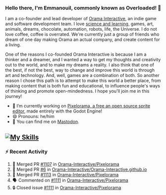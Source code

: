 ### Hello there, I'm Emmanouil, commonly known as Overloaded! 👋
I am a co-founder and lead developer of [Orama Interactive](https://www.oramainteractive.com/), an indie game and software development team. I love [science and learning](https://github.com/OverloadedOrama/KnowledgeBase), games, art, animals, dreams, chocolate, automation, robots, life, the Universe. I do not love coffee, coffee is overrated. We're currently just a group of friends who dream of one day making Orama an actual company, and create content for a living.

One of the reasons I co-founded Orama Interactive is because I am a thinker and a dreamer, and I wanted a way to get my thoughts and creativity out to the world, and to make my dreams a reality. I also think that one of the best, if not the best, way to change and improve this world is through art and technology. And, well, games are a combination of both. So another reason I chose this path is to attempt to make this world a better place, from making content that is both fun and educational, to influence people's ways of thinking and promote open-mindedness. I hope you'll join me in this journey!

- 🔭 I’m currently working on [Pixelorama, a free an open source sprite editor](https://github.com/Orama-Interactive/Pixelorama), made entirely with the Godot Engine!
- 😄 Pronouns: he/him
- 🐘 You can find me on <a rel="me" href="https://mastodon.social/@Overloaded">Mastodon</a>.

[![My Skills](https://skillicons.dev/icons?i=godot,py,cpp,cs,git,linux,html)](https://skillicons.dev)
---

### :zap: Recent Activity

<!--START_SECTION:activity-->
1. 🎉 Merged PR [#1107](https://github.com/Orama-Interactive/Pixelorama/pull/1107) in [Orama-Interactive/Pixelorama](https://github.com/Orama-Interactive/Pixelorama)
2. 🎉 Merged PR [#6](https://github.com/Orama-Interactive/Orama-Interactive.github.io/pull/6) in [Orama-Interactive/Orama-Interactive.github.io](https://github.com/Orama-Interactive/Orama-Interactive.github.io)
3. 🎉 Merged PR [#1113](https://github.com/Orama-Interactive/Pixelorama/pull/1113) in [Orama-Interactive/Pixelorama](https://github.com/Orama-Interactive/Pixelorama)
4. 🗣 Commented on [#1111](https://github.com/Orama-Interactive/Pixelorama/issues/1111#issuecomment-2380897186) in [Orama-Interactive/Pixelorama](https://github.com/Orama-Interactive/Pixelorama)
5. 🔒 Closed issue [#1111](https://github.com/Orama-Interactive/Pixelorama/issues/1111) in [Orama-Interactive/Pixelorama](https://github.com/Orama-Interactive/Pixelorama)
<!--END_SECTION:activity-->

<!--
**OverloadedOrama/OverloadedOrama** is a ✨ _special_ ✨ repository because its `README.md` (this file) appears on your GitHub profile.

Here are some ideas to get you started:

- 👯 I’m looking to collaborate on ...
- 🤔 I’m looking for help with ...
- 💬 Ask me about ...
- 📫 How to reach me: ...
- ⚡ Fun fact: ...
-->
